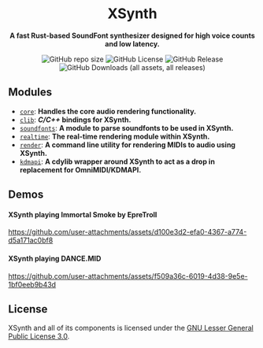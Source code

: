 <h1 align="center">XSynth</h1>
<p align="center"><b>A fast Rust-based SoundFont synthesizer designed for high voice counts and low latency.</b></p>
<p align="center">
<img alt="GitHub repo size" src="https://img.shields.io/github/repo-size/BlackMIDIDevs/xsynth">
<img alt="GitHub License" src="https://img.shields.io/github/license/BlackMIDIDevs/xsynth">
<img alt="GitHub Release" src="https://img.shields.io/github/v/release/BlackMIDIDevs/xsynth">
<img alt="GitHub Downloads (all assets, all releases)" src="https://img.shields.io/github/downloads/BlackMIDIDevs/xsynth/total">
</p>

## Modules

- [`core`](https://github.com/BlackMIDIDevs/xsynth/tree/master/core): **Handles the core audio rendering functionality.**
- [`clib`](https://github.com/BlackMIDIDevs/xsynth/tree/master/clib): **_C/C++_ bindings for XSynth.**
- [`soundfonts`](https://github.com/BlackMIDIDevs/xsynth/tree/master/soundfonts): **A module to parse soundfonts to be used in XSynth.**
- [`realtime`](https://github.com/BlackMIDIDevs/xsynth/tree/master/realtime): **The real-time rendering module within XSynth.**
- [`render`](https://github.com/BlackMIDIDevs/xsynth/tree/master/render): **A command line utility for rendering MIDIs to audio using XSynth.**
- [`kdmapi`](https://github.com/BlackMIDIDevs/xsynth/tree/master/render): **A cdylib wrapper around XSynth to act as a drop in replacement for OmniMIDI/KDMAPI.**

## Demos

#### XSynth playing Immortal Smoke by EpreTroll

https://github.com/user-attachments/assets/d100e3d2-efa0-4367-a774-d5a171ac0bf8

#### XSynth playing DANCE.MID

https://github.com/user-attachments/assets/f509a36c-6019-4d38-9e5e-1bf0eeb9b43d

## License

XSynth and all of its components is licensed under the [GNU Lesser General Public License 3.0](https://www.gnu.org/licenses/lgpl-3.0.en.html#license-text).
